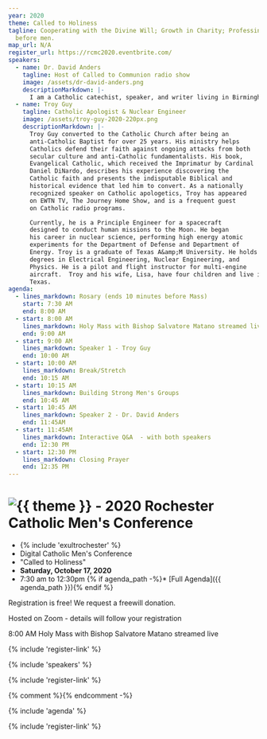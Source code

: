 ```yaml
---
year: 2020
theme: Called to Holiness
tagline: Cooperating with the Divine Will; Growth in Charity; Professing Christ
  before men.
map_url: N/A
register_url: https://rcmc2020.eventbrite.com/
speakers:
  - name: Dr. David Anders
    tagline: Host of Called to Communion radio show
    image: /assets/dr-david-anders.png
    descriptionMarkdown: |-
      I am a Catholic catechist, speaker, and writer living in Birmingham, Alabama. I also host the EWTN Radio Program Called to Communion.  I grew up in the Presbyterian Church (PCA) and attended a Protestant college and seminary. During my Ph.D. studies in Reformation History, I became persuaded of the truth of the Catholic Faith. (Read about it here.) I entered the Church in 2003, along with my wonderful wife, Jill, and my (now) five children. I speak at conferences, parishes, debates, and other venues.
  - name: Troy Guy
    tagline: Catholic Apologist & Nuclear Engineer
    image: /assets/troy-guy-2020-220px.png
    descriptionMarkdown: |-
      Troy Guy converted to the Catholic Church after being an
      anti-Catholic Baptist for over 25 years. His ministry helps
      Catholics defend their faith against ongoing attacks from both
      secular culture and anti-Catholic fundamentalists. His book,
      Evangelical Catholic, which received the Imprimatur by Cardinal
      Daniel DiNardo, describes his experience discovering the
      Catholic faith and presents the indisputable Biblical and
      historical evidence that led him to convert. As a nationally
      recognized speaker on Catholic apologetics, Troy has appeared
      on EWTN TV, The Journey Home Show, and is a frequent guest
      on Catholic radio programs.

      Currently, he is a Principle Engineer for a spacecraft
      designed to conduct human missions to the Moon. He began
      his career in nuclear science, performing high energy atomic
      experiments for the Department of Defense and Department of
      Energy. Troy is a graduate of Texas A&amp;M University. He holds
      degrees in Electrical Engineering, Nuclear Engineering, and
      Physics. He is a pilot and flight instructor for multi-engine
      aircraft.  Troy and his wife, Lisa, have four children and live in
      Texas.
agenda:
  - lines_markdown: Rosary (ends 10 minutes before Mass)
    start: 7:30 AM
    end: 8:00 AM
  - start: 8:00 AM
    lines_markdown: Holy Mass with Bishop Salvatore Matano streamed live 
    end: 9:00 AM
  - start: 9:00 AM
    lines_markdown: Speaker 1 - Troy Guy
    end: 10:00 AM
  - start: 10:00 AM
    lines_markdown: Break/Stretch
    end: 10:15 AM
  - start: 10:15 AM
    lines_markdown: Building Strong Men's Groups
    end: 10:45 AM
  - start: 10:45 AM
    lines_markdown: Speaker 2 - Dr. David Anders
    end: 11:45AM
  - start: 11:45AM
    lines_markdown: Interactive Q&A  - with both speakers
    end: 12:30 PM
  - start: 12:30 PM
    lines_markdown: Closing Prayer
    end: 12:35 PM
---
```




<h1 class="conference-title">
  <img src="/assets/2020-called-to-holiness-blue-950px.png"
    alt="{{ theme }} - 2020 Rochester Catholic Men's Conference"
    title="{{ theme }} - 2020 Rochester Catholic Men's Conference"
  />
</h1>

<div class="text-center no-bullets">

* {% include 'exultrochester' %}
* Digital Catholic Men's Conference
* "Called to Holiness"
* **Saturday, October 17, 2020**
* 7:30 am to 12:30pm
{% if agenda_path -%}* [Full Agenda]({{ agenda_path }})\{% endif %}

</div>

Registration is free!  We request a freewill donation.

Hosted on Zoom - details will follow your registration

8:00 AM Holy Mass with Bishop Salvatore Matano streamed live 

{% include 'register-link' %}

{% include 'speakers' %}

{% include 'register-link' %}

{% comment %}<Promos items={DATA.promos} />{% endcomment -%}

{% include 'agenda' %}

{% include 'register-link' %}